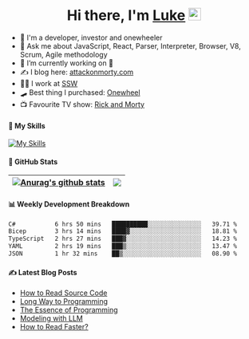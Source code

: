 <div align="center">
   <h1>Hi there, I'm <a href="https://www.linkedin.com/in/luke-mao/">Luke</a> <img src="https://media.giphy.com/media/hvRJCLFzcasrR4ia7z/giphy.gif" width="25px"> </h1>
</div>

- 📣 I'm a developer, investor and onewheeler
- 💬 Ask me about JavaScript, React, Parser, Interpreter, Browser, V8, Scrum, Agile methodology 
- 🔭 I’m currently working on 🤔
- ✍️ I blog here: [attackonmorty.com](https://www.attackonmorty.com/)
- 👨‍💻 I work at [SSW](https://ssw.com.au)
- 🛹 Best thing I purchased: [Onewheel](https://onewheel.com/)
- 📺 Favourite TV show: [Rick and Morty](https://www.imdb.com/title/tt2861424)

#### 🎨 My Skills

[![My Skills](https://skillicons.dev/icons?i=html,css,js,ts,react,redux,remix,nextjs,gatsby,vue,tailwind,webpack,jest,cypress,nodejs,express,dotnet,docker,azure,aws,jenkins,githubactions,git,github,vscode,rider,graphql,bots&theme=light)](https://skillicons.dev)

#### 🐙 GitHub Stats

| <a href="https://github.com/anuraghazra/github-readme-stats"><img align="center" src="https://github-readme-stats.vercel.app/api?username=AttackOnMorty&show_icons=true&rank_icon=percentile&include_all_commits=true&theme=buefy&hide_border=true&hide_title=true" alt="Anurag's github stats" /></a> | <a href="https://github.com/anuraghazra/github-readme-stats"><img align="center" src="https://github-readme-stats.vercel.app/api/top-langs/?username=AttackOnMorty&layout=compact&theme=buefy&hide_border=true&hide_title=true" /></a> |
| ------------- | ------------- |

#### 📊 Weekly Development Breakdown
<!--START_SECTION:waka-->

```txt
C#           6 hrs 50 mins   ██████████░░░░░░░░░░░░░░░   39.71 %
Bicep        3 hrs 14 mins   ████▓░░░░░░░░░░░░░░░░░░░░   18.81 %
TypeScript   2 hrs 27 mins   ███▓░░░░░░░░░░░░░░░░░░░░░   14.23 %
YAML         2 hrs 19 mins   ███▒░░░░░░░░░░░░░░░░░░░░░   13.47 %
JSON         1 hr 32 mins    ██▒░░░░░░░░░░░░░░░░░░░░░░   08.90 %
```

<!--END_SECTION:waka-->

#### ✍️ Latest Blog Posts
<!-- BLOG-POST-LIST:START -->
- [How to Read Source Code](https://attackonmorty.com/how-to-read-source-code/)
- [Long Way to Programming](https://attackonmorty.com/long-way-to-programming/)
- [The Essence of Programming](https://attackonmorty.com/the-essence-of-programming/)
- [Modeling with LLM](https://attackonmorty.com/modeling-with-llm/)
- [How to Read Faster?](https://attackonmorty.com/how-to-read-faster/)
<!-- BLOG-POST-LIST:END -->

